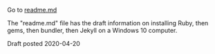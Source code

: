 ---
---
Go to [readme.md](./readme)

The "readme.md" file has the draft information on installing Ruby, then gems, then bundler, then Jekyll on a Windows 10 computer.

Draft posted 2020-04-20
 

